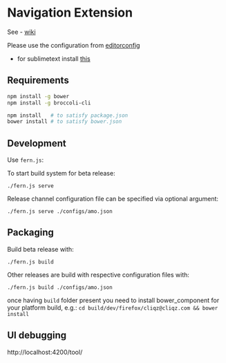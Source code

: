 # Navigation Extension

See - [wiki](https://github.com/cliqz/navigation-extension/wiki)

Please use the configuration from [editorconfig](https://github.com/cliqz/navigation-extension/blob/master/.editorconfig)
 - for sublimetext install [this](https://github.com/sindresorhus/editorconfig-sublime)

## Requirements

```bash
npm install -g bower
npm install -g broccoli-cli

npm install   # to satisfy package.json
bower install # to satisfy bower.json
```

## Development

Use `fern.js`:

To start build system for beta release:

`./fern.js serve`

Release channel configuration file can be specified via optional argument:

`./fern.js serve ./configs/amo.json`

## Packaging

Build beta release with:

`./fern.js build`

Other releases are build with respective configuration files with:

`./fern.js build ./configs/amo.json`

once having `build` folder present you need to install bower_component for your platform build, e.g.:
`cd build/dev/firefox/cliqz@cliqz.com && bower install`

## UI debugging

http://localhost:4200/tool/
